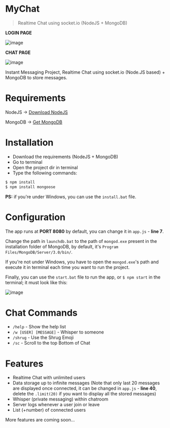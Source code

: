 # MyChat
> Realtime Chat using socket.io (NodeJS + MongoDB)

**LOGIN PAGE**

![image](https://user-images.githubusercontent.com/65598953/95272809-49d84380-0839-11eb-8f45-6cc6debf3457.png)

**CHAT PAGE**

![image](https://user-images.githubusercontent.com/65598953/95273233-6aed6400-083a-11eb-83f7-66854c5a8605.png)

Instant Messaging Project, Realtime Chat using socket.io (Node.JS based) + MongoDB to store messages.

# Requirements
NodeJS -> [Download NodeJS][node]

MongoDB -> [Get MongoDB][mongo]

# Installation
  - Download the requirements (NodeJS + MongoDB)
  - Go to terminal
  - Open the project dir in terminal
  - Type the following commands:

```sh
$ npm install
$ npm install mongoose
```
**PS:** 
if you're under Windows, you can use the ```install.bat``` file.

# Configuration
The app runs at **PORT 8080** by default, you can change it in ```app.js``` - **line 7**.

Change the path in ```launchdb.bat``` to the path of ```mongod.exe``` present in the installation folder of MongoDB,
by default, it's ```Program Files/MongoDB/Server/3.0/bin/```.

If you're not under Windows, you have to open the ```mongod.exe```'s path and execute it in terminal each time you want to run the project.

Finally, you can use the ```start.bat``` file to run the app, or ```$ npm start``` in the terminal;
it must look like this:

![image](https://user-images.githubusercontent.com/65598953/95274491-e69ce000-083d-11eb-9168-8535406fa30b.png)

# Chat Commands
  - ```/help``` - Show the help list
  - ```/w [USER] [MESSAGE]``` - Whisper to someone
  - ```/shrug``` - Use the Shrug Emoji
  - ```/sc``` - Scroll to the top Bottom of Chat

# Features
  - Realtime Chat with unlimited users
  - Data storage up to infinite messages (Note that only last 20 messages are displayed once connected, it can be changed in ```app.js``` - **line 40**, delete the ```.limit(20)``` if you want to display all the stored messages)
  - Whisper (private messaging) within chatroom
  - Server logs whenever a user join or leave
  - List (+number) of connected users

More features are coming soon...

[node]: <https://nodejs.org/en/download/>
[mongo]: <https://docs.mongodb.com/manual/tutorial/install-mongodb-on-windows/>
